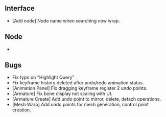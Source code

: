 ## Interface
- [Add node] Node name when searching now wrap.

## Node
- 

## Bugs
- Fix typo on "Highlight Query"
- Fix keyframe history deleted after undo/redo animation status.
- [Animation Panel] Fix dragging keyframe register 2 undo points.
- [Armature] Fix bone display not scaling with UI.
- [Armature Create] Add undo point to mirror, delete, detach operations.
- [Mesh Warp] Add undo points for mesh generation, control point creation.
